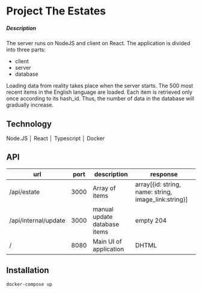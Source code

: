 # Project The Estates
##### Description
The server runs on NodeJS and client on React.
The application is divided into three parts:
- client
- server
- database


Loading data from reality takes place when the server starts. The 500 most recent items in the English language are loaded.
Each item is retrieved only once according to its hash_id.
Thus, the number of data in the database will gradually increase.


## Technology
Node.JS │ React │ Typescript │ Docker


## API 
| url | port | description | response |
| ------ | ------ | ------ | ------ |
| /api/estate  | 3000 | Array of items | array[{id: string, name: string, image_link:string}]
| /api/internal/update           | 3000 | manual update database items | empty 204
| /           | 8080 | Main UI of application | DHTML

## Installation

```sh
docker-compose up
```
